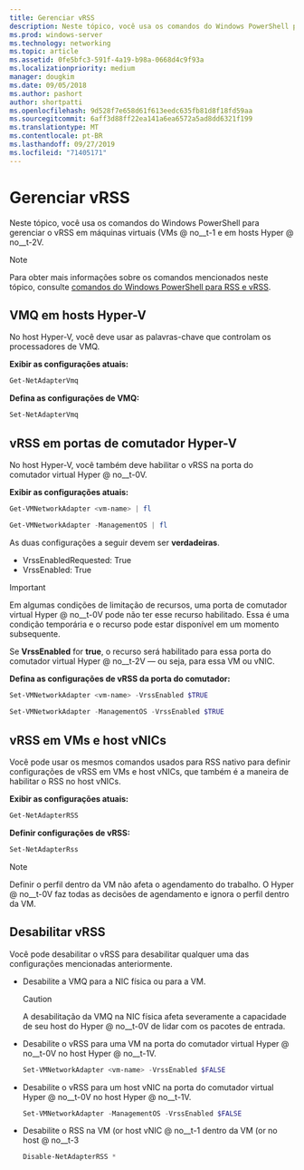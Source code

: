 ```yaml
---
title: Gerenciar vRSS
description: Neste tópico, você usa os comandos do Windows PowerShell para gerenciar o vRSS em VMs (máquinas virtuais) e em hosts Hyper-V.
ms.prod: windows-server
ms.technology: networking
ms.topic: article
ms.assetid: 0fe5bfc3-591f-4a19-b98a-0668d4c9f93a
ms.localizationpriority: medium
manager: dougkim
ms.date: 09/05/2018
ms.author: pashort
author: shortpatti
ms.openlocfilehash: 9d528f7e658d61f613eedc635fb81d8f18fd59aa
ms.sourcegitcommit: 6aff3d88ff22ea141a6ea6572a5ad8dd6321f199
ms.translationtype: MT
ms.contentlocale: pt-BR
ms.lasthandoff: 09/27/2019
ms.locfileid: "71405171"
---
```

# <a name="manage-vrss"></a>Gerenciar vRSS

Neste tópico, você usa os comandos do Windows PowerShell para gerenciar o vRSS em máquinas virtuais \(VMs @ no__t-1 e em hosts Hyper @ no__t-2V.

>[!NOTE]
>Para obter mais informações sobre os comandos mencionados neste tópico, consulte [comandos do Windows PowerShell para RSS e vRSS](vrss-wps.md).

## <a name="vmq-on-hyper-v-hosts"></a>VMQ em hosts Hyper-V

No host Hyper-V, você deve usar as palavras-chave que controlam os processadores de VMQ.

**Exibir as configurações atuais:** 

```PowerShell
Get-NetAdapterVmq
```

**Defina as configurações de VMQ:** 

```PowerShell
Set-NetAdapterVmq
```


## <a name="vrss-on-hyper-v-switch-ports"></a>vRSS em portas de comutador Hyper-V

No host Hyper-V, você também deve habilitar o vRSS na porta do comutador virtual Hyper @ no__t-0V.

**Exibir as configurações atuais:**

```PowerShell
Get-VMNetworkAdapter <vm-name> | fl

Get-VMNetworkAdapter -ManagementOS | fl
```
    
As duas configurações a seguir devem ser **verdadeiras**. 

- VrssEnabledRequested: True
- VrssEnabled: True
    
>[!IMPORTANT]
>Em algumas condições de limitação de recursos, uma porta de comutador virtual Hyper @ no__t-0V pode não ter esse recurso habilitado. Essa é uma condição temporária e o recurso pode estar disponível em um momento subsequente.
>
>Se **VrssEnabled** for **true**, o recurso será habilitado para essa porta do comutador virtual Hyper @ no__t-2V — ou seja, para essa VM ou vNIC.

**Defina as configurações de vRSS da porta do comutador:**

```PowerShell
Set-VMNetworkAdapter <vm-name> -VrssEnabled $TRUE
    
Set-VMNetworkAdapter -ManagementOS -VrssEnabled $TRUE
```

## <a name="vrss-in-vms-and-host-vnics"></a>vRSS em VMs e host vNICs

Você pode usar os mesmos comandos usados para RSS nativo para definir configurações de vRSS em VMs e host vNICs, que também é a maneira de habilitar o RSS no host vNICs.  

**Exibir as configurações atuais:**

```PowerShell
Get-NetAdapterRSS
```

**Definir configurações de vRSS:**

```PowerShell
Set-NetAdapterRss
```

>[!NOTE]
> Definir o perfil dentro da VM não afeta o agendamento do trabalho. O Hyper @ no__t-0V faz todas as decisões de agendamento e ignora o perfil dentro da VM.

## <a name="disable-vrss"></a>Desabilitar vRSS

Você pode desabilitar o vRSS para desabilitar qualquer uma das configurações mencionadas anteriormente.

- Desabilite a VMQ para a NIC física ou para a VM.

  >[!CAUTION]
  >A desabilitação da VMQ na NIC física afeta severamente a capacidade de seu host do Hyper @ no__t-0V de lidar com os pacotes de entrada.

- Desabilite o vRSS para uma VM na porta do comutador virtual Hyper @ no__t-0V no host Hyper @ no__t-1V.

   ```PowerShell
   Set-VMNetworkAdapter <vm-name> -VrssEnabled $FALSE
   ```

- Desabilite o vRSS para um host vNIC na porta do comutador virtual Hyper @ no__t-0V no host Hyper @ no__t-1V.

   ```PowerShell
   Set-VMNetworkAdapter -ManagementOS -VrssEnabled $FALSE
   ```

- Desabilite o RSS na VM \(or host vNIC @ no__t-1 dentro da VM \(or no host @ no__t-3

   ```PowerShell
   Disable-NetAdapterRSS *
   ```

